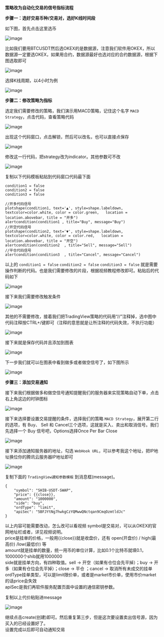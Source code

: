 **策略改为自动化交易的信号指标流程**  
  
**步骤一：选好交易币种/交易对，选好K线时间段**  
  
如下图，首先点击这里选币
  
![image](https://user-images.githubusercontent.com/94948670/146497787-fef88716-4083-464b-b0bc-0a92fc522d7e.png)  
  
比如我们要用BTCUSDT然后选OKEX的是数据源，注意我们软件用OKEX，所以数据源一定要选OKEX，如果用合约，数据源最好也选对应的合约数据源，根据下图选取即可  
  
![image](https://user-images.githubusercontent.com/94948670/146497914-8540a4ef-f6c2-4505-a26c-0356f70fa99e.png)  
  
选择K线周期，以4小时为例  
  
![image](https://user-images.githubusercontent.com/94948670/146497979-22a8b2e0-0a66-4d9f-b64f-b2f6ea09ff1e.png)  
  
  
**步骤二：修改策略为指标**  
  
选定我们需要修改的策略，我们演示用MACD策略，记住这个名字 `MACD Strategy`，点击代码，查看策略代码  
  
![image](https://user-images.githubusercontent.com/94948670/146494270-a225e2c1-580f-43da-9d6a-25293bc7166f.png)  
  
出现这个代码窗口，点击解锁，然后可以改名，也可以直接点保存  
  
![image](https://user-images.githubusercontent.com/94948670/146494374-5fdc540e-f9a3-40f9-b732-54df4b821185.png)  
  
修改这一行代码，把strategy改为indicator。其他参数可不改  
  
![image](https://user-images.githubusercontent.com/94948670/146494482-3d5104f4-a362-479f-912a-dea3bd00f8a4.png)  
  
复制以下代码模板粘贴到代码窗口代码最下面  
  
```
condition1 = false
condition2 = false
condition3 = false

//开多代码信号
plotshape(condition1, text='▲', style=shape.labeldown, textcolor=color.white, color = color.green,   location = location.abovebar, title = "开多")
alertcondition(condition1 , title="Buy", message="Buy")
//开空代码信号  
plotshape(condition2, text='▼', style=shape.labeldown, textcolor=color.white, color = color.red,   location = location.abovebar, title = "开空")
alertcondition(condition2  , title="Sell", message="Sell")
//平仓代码信号  
alertcondition(condition3  , title="Cancel", message="Cancel")
```  
  
以上的 `condition1 = false`  `condition2 = false`  `condition3 = false` 就是需要操作判断的代码。也是我们需要修改的片段，根据视频教程修改即可。粘贴后的代码如下    
  
![image](https://user-images.githubusercontent.com/94948670/146494888-7a899348-178e-43bb-985e-06fca1454eee.png)  
  
接下来我们需要修改触发条件  
  
![image](https://user-images.githubusercontent.com/94948670/146495044-b86d9e2c-236a-4b07-9eeb-ed75715bf073.png)  
  
其他的不需要修改，接着我们把TradingView策略的代码用“//”注释掉，选中图中代码注释按CTRL+/键即可（注释的意思就是让所注释的代码失效，不执行功能）  
  
![image](https://user-images.githubusercontent.com/94948670/146495403-7dab9953-20e5-4848-929d-a60b51b43133.png)  
  
接下来就是保存代码并且添加到图表  
  
![image](https://user-images.githubusercontent.com/94948670/146495638-b0c816a2-59cc-479a-bd3b-673306fb135a.png)  
  
下一步我们就可以在图表中看到做多或者做空信号了，如下图所示  
  
![image](https://user-images.githubusercontent.com/94948670/146495782-07a4cc63-a29c-49fe-baa3-dd8f3a261f90.png)  
  
**步骤三：添加交易通知**  
  
接下来我们根据做多和做空信号通知提醒我们的服务器来实现策略自动下单，点击右上角这边的时钟图标   
  
![image](https://user-images.githubusercontent.com/94948670/146495922-68ea6800-a758-4b3f-8efd-a9272a43dfa9.png)  
  
接下来选择要设置交易提醒的条件，选择我们的策略 `MACD Strategy`，展开第二行的选项，有 Buy、 Sell 和 Cancel三个选项，这就是买入、卖出和取消信号。我们先选择一个 Buy 信号吧，Options选择Once Per Bar Close  

![image](https://user-images.githubusercontent.com/94948670/146496279-06c88f6f-ad15-44c3-b1a4-ef2226875d0c.png)  
  
接下来添加通知服务器的地址，勾选 `WebHook URL`，可以参考我这个地址，把IP地址换位你的腾讯云服务器IP地址即可  
  
![image](https://user-images.githubusercontent.com/94948670/146496959-6ac18d6d-0e99-4d8a-ae24-064eee449cb0.png)  
  

复制下面的 `TradingView通知参数模板` 到消息框(message)。

```
{
	"symbol": "SHIB-USDT-SWAP",
	"price": {{close}},
	"amount": "1000000",
	"side": "buy",
	"ordType": "limit",
	"apiSec": "5BFJYtNg7hwkgCzYQMwwQNctqan9CmqOzmtldJc"
}
```  
以上内容可能需要改动，怎么改可以看视频
symbol是交易对，可以从OKEX的官网地址栏或者，详见视频说明。  
price是挂单的价格，一般用{{close}}就是收盘价，还有 open(开盘价) / high(最高价) /low(最低价) 等  
amount就是挂单的数量，统一用币的单位计算，比如0.1个比特币就填0.1，1000000个shib就用1000000  
side就是挂单方向，有四种取值。sell -> 开空（如果有仓位会先平掉）；buy -> 开多（如果有仓位会先平掉）；close -> 平仓 ；cancel -> 取消所有未成交的挂单    
ordType挂单类型，可以是limit限价单，或者是market市价单，使用市价market的话price会失效  
apiSec是我们再软件服务配置页面中设置的通信密钥参数。  

复制以上代价粘贴进message  
  
![image](https://user-images.githubusercontent.com/94948670/146497227-d64b399d-e7cc-4828-9d71-7eb271e5a03e.png)  
  
继续点击create(创建)即可。然后重复第三步，但是这次要设置卖出信号源，因为买入的已经设置好了。  
设置完成以后即可自动通知交易  


